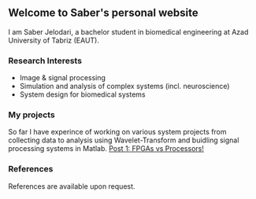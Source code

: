 ## Welcome to Saber's personal website

I am Saber Jelodari, a bachelor student in biomedical engineering at Azad University of Tabriz (EAUT).

### Research Interests

* Image & signal processing
* Simulation and analysis of complex systems (incl. neuroscience)
* System design for biomedical systems

### My projects

So far I have experince of working on various system projects from collecting data to analysis using Wavelet-Transform and buidling signal processing systems in Matlab.
[Post 1: FPGAs vs Processors!](https://github.com/sjelodari/sjelodari.github.io/blob/master/posts/fpga-vs-processor.md)

### References

References are available upon request.



